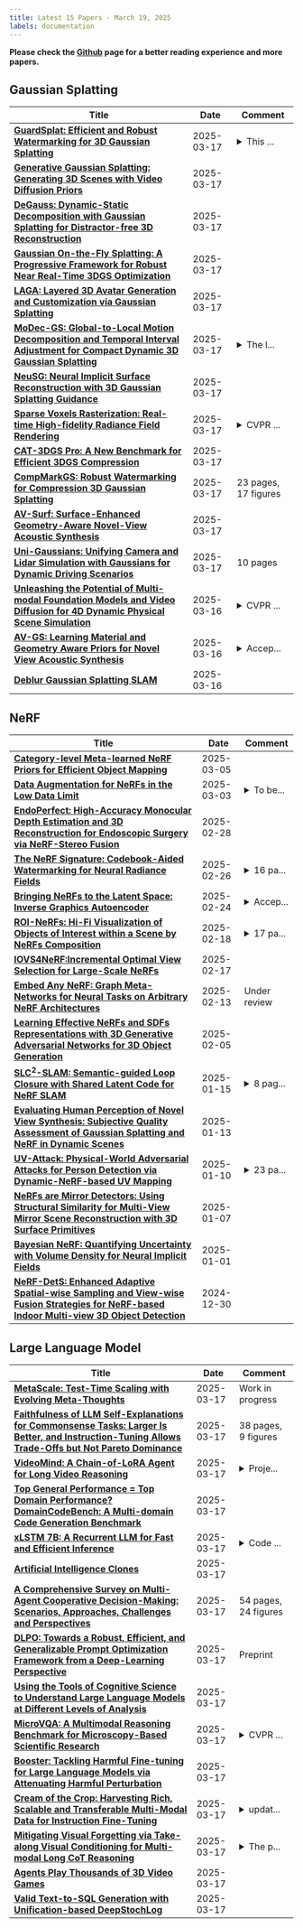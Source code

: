 ```yaml
---
title: Latest 15 Papers - March 19, 2025
labels: documentation
---
```

**Please check the [Github](https://github.com/zezhishao/MTS_Daily_ArXiv) page for a better reading experience and more papers.**

## Gaussian Splatting
| **Title** | **Date** | **Comment** |
| --- | --- | --- |
| **[GuardSplat: Efficient and Robust Watermarking for 3D Gaussian Splatting](http://arxiv.org/abs/2411.19895v5)** | 2025-03-17 | <details><summary>This ...</summary><p>This paper is accepted by the IEEE/CVF International Conference on Computer Vision and Pattern Recognition (CVPR), 2025</p></details> |
| **[Generative Gaussian Splatting: Generating 3D Scenes with Video Diffusion Priors](http://arxiv.org/abs/2503.13272v1)** | 2025-03-17 |  |
| **[DeGauss: Dynamic-Static Decomposition with Gaussian Splatting for Distractor-free 3D Reconstruction](http://arxiv.org/abs/2503.13176v1)** | 2025-03-17 |  |
| **[Gaussian On-the-Fly Splatting: A Progressive Framework for Robust Near Real-Time 3DGS Optimization](http://arxiv.org/abs/2503.13086v1)** | 2025-03-17 |  |
| **[LAGA: Layered 3D Avatar Generation and Customization via Gaussian Splatting](http://arxiv.org/abs/2405.12663v2)** | 2025-03-17 |  |
| **[MoDec-GS: Global-to-Local Motion Decomposition and Temporal Interval Adjustment for Compact Dynamic 3D Gaussian Splatting](http://arxiv.org/abs/2501.03714v2)** | 2025-03-17 | <details><summary>The l...</summary><p>The last two authors are co-corresponding authors. Please visit our project page at https://kaist-viclab.github.io/MoDecGS-site/</p></details> |
| **[NeuSG: Neural Implicit Surface Reconstruction with 3D Gaussian Splatting Guidance](http://arxiv.org/abs/2312.00846v2)** | 2025-03-17 |  |
| **[Sparse Voxels Rasterization: Real-time High-fidelity Radiance Field Rendering](http://arxiv.org/abs/2412.04459v3)** | 2025-03-17 | <details><summary>CVPR ...</summary><p>CVPR 2025; Project page at https://svraster.github.io/ ; Code at https://github.com/NVlabs/svraster</p></details> |
| **[CAT-3DGS Pro: A New Benchmark for Efficient 3DGS Compression](http://arxiv.org/abs/2503.12862v1)** | 2025-03-17 |  |
| **[CompMarkGS: Robust Watermarking for Compression 3D Gaussian Splatting](http://arxiv.org/abs/2503.12836v1)** | 2025-03-17 | 23 pages, 17 figures |
| **[AV-Surf: Surface-Enhanced Geometry-Aware Novel-View Acoustic Synthesis](http://arxiv.org/abs/2503.12806v1)** | 2025-03-17 |  |
| **[Uni-Gaussians: Unifying Camera and Lidar Simulation with Gaussians for Dynamic Driving Scenarios](http://arxiv.org/abs/2503.08317v2)** | 2025-03-17 | 10 pages |
| **[Unleashing the Potential of Multi-modal Foundation Models and Video Diffusion for 4D Dynamic Physical Scene Simulation](http://arxiv.org/abs/2411.14423v2)** | 2025-03-16 | <details><summary>CVPR ...</summary><p>CVPR 2025. Homepage: https://zhuomanliu.github.io/PhysFlow/</p></details> |
| **[AV-GS: Learning Material and Geometry Aware Priors for Novel View Acoustic Synthesis](http://arxiv.org/abs/2406.08920v3)** | 2025-03-16 | <details><summary>Accep...</summary><p>Accepted to NeurIPS 2024</p></details> |
| **[Deblur Gaussian Splatting SLAM](http://arxiv.org/abs/2503.12572v1)** | 2025-03-16 |  |

## NeRF
| **Title** | **Date** | **Comment** |
| --- | --- | --- |
| **[Category-level Meta-learned NeRF Priors for Efficient Object Mapping](http://arxiv.org/abs/2503.01582v2)** | 2025-03-05 |  |
| **[Data Augmentation for NeRFs in the Low Data Limit](http://arxiv.org/abs/2503.02092v1)** | 2025-03-03 | <details><summary>To be...</summary><p>To be published in 2025 IEEE International Conference on Robotics and Automation (ICRA 2025)</p></details> |
| **[EndoPerfect: High-Accuracy Monocular Depth Estimation and 3D Reconstruction for Endoscopic Surgery via NeRF-Stereo Fusion](http://arxiv.org/abs/2410.04041v5)** | 2025-02-28 |  |
| **[The NeRF Signature: Codebook-Aided Watermarking for Neural Radiance Fields](http://arxiv.org/abs/2502.19125v1)** | 2025-02-26 | <details><summary>16 pa...</summary><p>16 pages, accepted by TPAMI</p></details> |
| **[Bringing NeRFs to the Latent Space: Inverse Graphics Autoencoder](http://arxiv.org/abs/2410.22936v2)** | 2025-02-24 | <details><summary>Accep...</summary><p>Accepted at ICLR 2025. Available at https://openreview.net/forum?id=LTDtjrv02Y</p></details> |
| **[ROI-NeRFs: Hi-Fi Visualization of Objects of Interest within a Scene by NeRFs Composition](http://arxiv.org/abs/2502.12673v1)** | 2025-02-18 | <details><summary>17 pa...</summary><p>17 pages including appendix, 16 figures, 8 tables</p></details> |
| **[IOVS4NeRF:Incremental Optimal View Selection for Large-Scale NeRFs](http://arxiv.org/abs/2407.18611v3)** | 2025-02-17 |  |
| **[Embed Any NeRF: Graph Meta-Networks for Neural Tasks on Arbitrary NeRF Architectures](http://arxiv.org/abs/2502.09623v1)** | 2025-02-13 | Under review |
| **[Learning Effective NeRFs and SDFs Representations with 3D Generative Adversarial Networks for 3D Object Generation](http://arxiv.org/abs/2309.16110v2)** | 2025-02-05 |  |
| **[SLC$^2$-SLAM: Semantic-guided Loop Closure with Shared Latent Code for NeRF SLAM](http://arxiv.org/abs/2501.08880v1)** | 2025-01-15 | <details><summary>8 pag...</summary><p>8 pages, 5 figures, 4 tables</p></details> |
| **[Evaluating Human Perception of Novel View Synthesis: Subjective Quality Assessment of Gaussian Splatting and NeRF in Dynamic Scenes](http://arxiv.org/abs/2501.08072v1)** | 2025-01-13 |  |
| **[UV-Attack: Physical-World Adversarial Attacks for Person Detection via Dynamic-NeRF-based UV Mapping](http://arxiv.org/abs/2501.05783v1)** | 2025-01-10 | <details><summary>23 pa...</summary><p>23 pages, 22 figures, submitted to ICLR2025</p></details> |
| **[NeRFs are Mirror Detectors: Using Structural Similarity for Multi-View Mirror Scene Reconstruction with 3D Surface Primitives](http://arxiv.org/abs/2501.04074v1)** | 2025-01-07 |  |
| **[Bayesian NeRF: Quantifying Uncertainty with Volume Density for Neural Implicit Fields](http://arxiv.org/abs/2404.06727v2)** | 2025-01-01 |  |
| **[NeRF-DetS: Enhanced Adaptive Spatial-wise Sampling and View-wise Fusion Strategies for NeRF-based Indoor Multi-view 3D Object Detection](http://arxiv.org/abs/2404.13921v2)** | 2024-12-30 |  |

## Large Language Model
| **Title** | **Date** | **Comment** |
| --- | --- | --- |
| **[MetaScale: Test-Time Scaling with Evolving Meta-Thoughts](http://arxiv.org/abs/2503.13447v1)** | 2025-03-17 | Work in progress |
| **[Faithfulness of LLM Self-Explanations for Commonsense Tasks: Larger Is Better, and Instruction-Tuning Allows Trade-Offs but Not Pareto Dominance](http://arxiv.org/abs/2503.13445v1)** | 2025-03-17 | 38 pages, 9 figures |
| **[VideoMind: A Chain-of-LoRA Agent for Long Video Reasoning](http://arxiv.org/abs/2503.13444v1)** | 2025-03-17 | <details><summary>Proje...</summary><p>Project Page: https://videomind.github.io/</p></details> |
| **[Top General Performance = Top Domain Performance? DomainCodeBench: A Multi-domain Code Generation Benchmark](http://arxiv.org/abs/2412.18573v2)** | 2025-03-17 |  |
| **[xLSTM 7B: A Recurrent LLM for Fast and Efficient Inference](http://arxiv.org/abs/2503.13427v1)** | 2025-03-17 | <details><summary>Code ...</summary><p>Code available at: https://github.com/NX-AI/xlstm and https://github.com/NX-AI/xlstm-jax</p></details> |
| **[Artificial Intelligence Clones](http://arxiv.org/abs/2501.16996v3)** | 2025-03-17 |  |
| **[A Comprehensive Survey on Multi-Agent Cooperative Decision-Making: Scenarios, Approaches, Challenges and Perspectives](http://arxiv.org/abs/2503.13415v1)** | 2025-03-17 | 54 pages, 24 figures |
| **[DLPO: Towards a Robust, Efficient, and Generalizable Prompt Optimization Framework from a Deep-Learning Perspective](http://arxiv.org/abs/2503.13413v1)** | 2025-03-17 | Preprint |
| **[Using the Tools of Cognitive Science to Understand Large Language Models at Different Levels of Analysis](http://arxiv.org/abs/2503.13401v1)** | 2025-03-17 |  |
| **[MicroVQA: A Multimodal Reasoning Benchmark for Microscopy-Based Scientific Research](http://arxiv.org/abs/2503.13399v1)** | 2025-03-17 | <details><summary>CVPR ...</summary><p>CVPR 2025 (Conference on Computer Vision and Pattern Recognition) Project page at https://jmhb0.github.io/microvqa Benchmark at https://huggingface.co/datasets/jmhb/microvqa</p></details> |
| **[Booster: Tackling Harmful Fine-tuning for Large Language Models via Attenuating Harmful Perturbation](http://arxiv.org/abs/2409.01586v4)** | 2025-03-17 |  |
| **[Cream of the Crop: Harvesting Rich, Scalable and Transferable Multi-Modal Data for Instruction Fine-Tuning](http://arxiv.org/abs/2503.13383v1)** | 2025-03-17 | <details><summary>updat...</summary><p>update comparison with sota and analysis</p></details> |
| **[Mitigating Visual Forgetting via Take-along Visual Conditioning for Multi-modal Long CoT Reasoning](http://arxiv.org/abs/2503.13360v1)** | 2025-03-17 | <details><summary>The p...</summary><p>The project page is available at https://sun-hailong.github.io/projects/TVC</p></details> |
| **[Agents Play Thousands of 3D Video Games](http://arxiv.org/abs/2503.13356v1)** | 2025-03-17 |  |
| **[Valid Text-to-SQL Generation with Unification-based DeepStochLog](http://arxiv.org/abs/2503.13342v1)** | 2025-03-17 |  |

